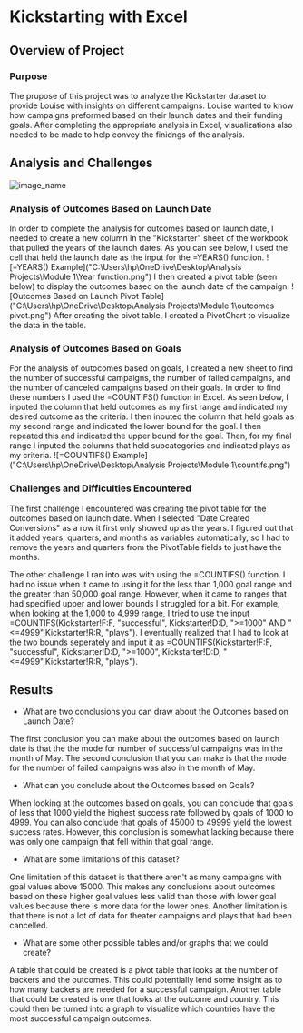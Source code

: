 # Kickstarting with Excel

## Overview of Project

### Purpose
 
 The prupose of this project was to analyze the Kickstarter dataset to provide Louise with insights on different campaigns. Louise wanted to know how campaigns preformed based on their launch dates and their funding goals. After completing the appropriate analysis in Excel, visualizations also needed to be made to help convey the finidngs of the analysis. 

## Analysis and Challenges
![image_name](path/to/image_name.png)

### Analysis of Outcomes Based on Launch Date

In order to complete the analysis for outcomes based on launch date, I needed to create a new column in the "Kickstarter" sheet of the workbook that pulled the years of the launch dates. As you can see below, I used the cell that held the launch date as the input for the =YEARS() function. ![=YEARS() Example]("C:\Users\hp\OneDrive\Desktop\Analysis Projects\Module 1\Year function.png") I then created a pivot table (seen below) to display the outcomes based on the launch date of the campaign. ![Outcomes Based on Launch Pivot Table]("C:\Users\hp\OneDrive\Desktop\Analysis Projects\Module 1\outcomes pivot.png") After creating the pivot table, I created a PivotChart to visualize the data in the table. 

### Analysis of Outcomes Based on Goals

For the analysis of outocomes based on goals, I created a new sheet to find the number of successful campaigns, the number of failed campaigns, and the number of canceled campaigns based on their goals. In order to find these numbers I used the =COUNTIFS() function in Excel. As seen below, I inputed the column that held outcomes as my first range and indicated my desired outcome as the criteria. I then inputed the column that held goals as my second range and indicated the lower bound for the goal. I then repeated this and indicated the upper bound for the goal. Then, for my final range I inputed the columns that held subcategories and indicated plays as my criteria. ![=COUNTIFS() Example]("C:\Users\hp\OneDrive\Desktop\Analysis Projects\Module 1\countifs.png")

### Challenges and Difficulties Encountered

The first challenge I encountered was creating the pivot table for the outcomes based on launch date. When I selected "Date Created Conversions" as a row it first only showed up as the years. I figured out that it added years, quarters, and months as variables automatically, so I had to remove the years and quarters from the PivotTable fields to just have the months.

The other challenge I ran into was with using the =COUNTIFS() function. I had no issue when it came to using it for the less than 1,000 goal range and the greater than 50,000 goal range. However, when it came to ranges that had specified upper and lower bounds I struggled for a bit. For example, when looking at the 1,000 to 4,999 range, I tried to use the input =COUNTIFS(Kickstarter!F:F, "successful", Kickstarter!D:D, ">=1000" AND "<=4999",Kickstarter!R:R, "plays"). I eventually realized that I had to look at the two bounds seperately and input it as =COUNTIFS(Kickstarter!F:F, "successful", Kickstarter!D:D, ">=1000", Kickstarter!D:D, "<=4999",Kickstarter!R:R, "plays"). 

## Results

- What are two conclusions you can draw about the Outcomes based on Launch Date?

The first conclusion you can make about the outcomes based on launch date is that the the mode for number of successful campaigns was in the month of May. The second conclusion that you can make is that the mode for the number of failed campaigns was also in the month of May.  

- What can you conclude about the Outcomes based on Goals?

When looking at the outcomes based on goals, you can conclude that goals of less that 1000 yield the highest success rate followed by goals of 1000 to 4999. You can also conclude that goals of 45000 to 49999 yield the lowest success rates. However, this conclusion is somewhat lacking because there was only one campaign that fell within that goal range.

- What are some limitations of this dataset?

One limitation of this dataset is that there aren't as many campaigns with goal values above 15000. This makes any conclusions about outcomes based on these higher goal values less valid than those with lower goal values because there is more data for the lower ones. Another limitation is that there is not a lot of data for theater campaigns and plays that had been cancelled. 

- What are some other possible tables and/or graphs that we could create?

A table that could be created is a pivot table that looks at the number of backers and the outcomes. This could potentially lend some insight as to how many backers are needed for a successful campaign. Another table that could be created is one that looks at the outcome and country. This could then be turned into a graph to visualize which countries have the most successful campaign outcomes. 
